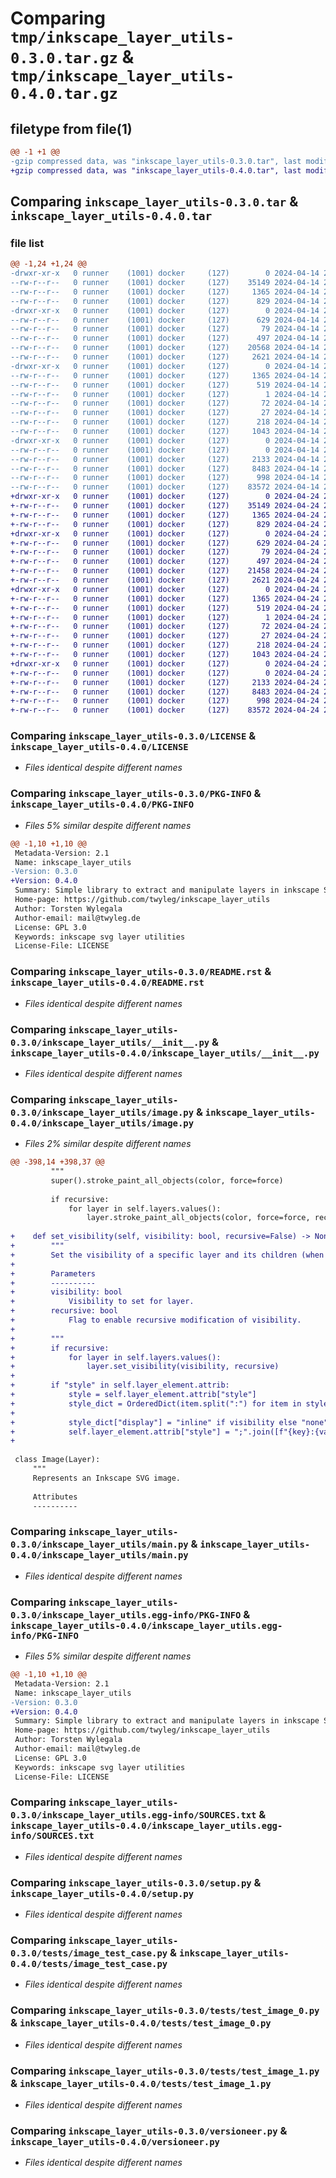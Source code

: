 # Comparing `tmp/inkscape_layer_utils-0.3.0.tar.gz` & `tmp/inkscape_layer_utils-0.4.0.tar.gz`

## filetype from file(1)

```diff
@@ -1 +1 @@
-gzip compressed data, was "inkscape_layer_utils-0.3.0.tar", last modified: Sun Apr 14 22:30:21 2024, max compression
+gzip compressed data, was "inkscape_layer_utils-0.4.0.tar", last modified: Wed Apr 24 21:50:39 2024, max compression
```

## Comparing `inkscape_layer_utils-0.3.0.tar` & `inkscape_layer_utils-0.4.0.tar`

### file list

```diff
@@ -1,24 +1,24 @@
-drwxr-xr-x   0 runner    (1001) docker     (127)        0 2024-04-14 22:30:21.305784 inkscape_layer_utils-0.3.0/
--rw-r--r--   0 runner    (1001) docker     (127)    35149 2024-04-14 22:30:17.000000 inkscape_layer_utils-0.3.0/LICENSE
--rw-r--r--   0 runner    (1001) docker     (127)     1365 2024-04-14 22:30:21.305784 inkscape_layer_utils-0.3.0/PKG-INFO
--rw-r--r--   0 runner    (1001) docker     (127)      829 2024-04-14 22:30:17.000000 inkscape_layer_utils-0.3.0/README.rst
-drwxr-xr-x   0 runner    (1001) docker     (127)        0 2024-04-14 22:30:21.305784 inkscape_layer_utils-0.3.0/inkscape_layer_utils/
--rw-r--r--   0 runner    (1001) docker     (127)      629 2024-04-14 22:30:17.000000 inkscape_layer_utils-0.3.0/inkscape_layer_utils/__init__.py
--rw-r--r--   0 runner    (1001) docker     (127)       79 2024-04-14 22:30:17.000000 inkscape_layer_utils-0.3.0/inkscape_layer_utils/__main__.py
--rw-r--r--   0 runner    (1001) docker     (127)      497 2024-04-14 22:30:21.305784 inkscape_layer_utils-0.3.0/inkscape_layer_utils/_version.py
--rw-r--r--   0 runner    (1001) docker     (127)    20568 2024-04-14 22:30:17.000000 inkscape_layer_utils-0.3.0/inkscape_layer_utils/image.py
--rw-r--r--   0 runner    (1001) docker     (127)     2621 2024-04-14 22:30:17.000000 inkscape_layer_utils-0.3.0/inkscape_layer_utils/main.py
-drwxr-xr-x   0 runner    (1001) docker     (127)        0 2024-04-14 22:30:21.305784 inkscape_layer_utils-0.3.0/inkscape_layer_utils.egg-info/
--rw-r--r--   0 runner    (1001) docker     (127)     1365 2024-04-14 22:30:21.000000 inkscape_layer_utils-0.3.0/inkscape_layer_utils.egg-info/PKG-INFO
--rw-r--r--   0 runner    (1001) docker     (127)      519 2024-04-14 22:30:21.000000 inkscape_layer_utils-0.3.0/inkscape_layer_utils.egg-info/SOURCES.txt
--rw-r--r--   0 runner    (1001) docker     (127)        1 2024-04-14 22:30:21.000000 inkscape_layer_utils-0.3.0/inkscape_layer_utils.egg-info/dependency_links.txt
--rw-r--r--   0 runner    (1001) docker     (127)       72 2024-04-14 22:30:21.000000 inkscape_layer_utils-0.3.0/inkscape_layer_utils.egg-info/entry_points.txt
--rw-r--r--   0 runner    (1001) docker     (127)       27 2024-04-14 22:30:21.000000 inkscape_layer_utils-0.3.0/inkscape_layer_utils.egg-info/top_level.txt
--rw-r--r--   0 runner    (1001) docker     (127)      218 2024-04-14 22:30:21.305784 inkscape_layer_utils-0.3.0/setup.cfg
--rw-r--r--   0 runner    (1001) docker     (127)     1043 2024-04-14 22:30:17.000000 inkscape_layer_utils-0.3.0/setup.py
-drwxr-xr-x   0 runner    (1001) docker     (127)        0 2024-04-14 22:30:21.305784 inkscape_layer_utils-0.3.0/tests/
--rw-r--r--   0 runner    (1001) docker     (127)        0 2024-04-14 22:30:17.000000 inkscape_layer_utils-0.3.0/tests/__init__.py
--rw-r--r--   0 runner    (1001) docker     (127)     2133 2024-04-14 22:30:17.000000 inkscape_layer_utils-0.3.0/tests/image_test_case.py
--rw-r--r--   0 runner    (1001) docker     (127)     8483 2024-04-14 22:30:17.000000 inkscape_layer_utils-0.3.0/tests/test_image_0.py
--rw-r--r--   0 runner    (1001) docker     (127)      998 2024-04-14 22:30:17.000000 inkscape_layer_utils-0.3.0/tests/test_image_1.py
--rw-r--r--   0 runner    (1001) docker     (127)    83572 2024-04-14 22:30:17.000000 inkscape_layer_utils-0.3.0/versioneer.py
+drwxr-xr-x   0 runner    (1001) docker     (127)        0 2024-04-24 21:50:39.027842 inkscape_layer_utils-0.4.0/
+-rw-r--r--   0 runner    (1001) docker     (127)    35149 2024-04-24 21:50:34.000000 inkscape_layer_utils-0.4.0/LICENSE
+-rw-r--r--   0 runner    (1001) docker     (127)     1365 2024-04-24 21:50:39.027842 inkscape_layer_utils-0.4.0/PKG-INFO
+-rw-r--r--   0 runner    (1001) docker     (127)      829 2024-04-24 21:50:34.000000 inkscape_layer_utils-0.4.0/README.rst
+drwxr-xr-x   0 runner    (1001) docker     (127)        0 2024-04-24 21:50:39.027842 inkscape_layer_utils-0.4.0/inkscape_layer_utils/
+-rw-r--r--   0 runner    (1001) docker     (127)      629 2024-04-24 21:50:34.000000 inkscape_layer_utils-0.4.0/inkscape_layer_utils/__init__.py
+-rw-r--r--   0 runner    (1001) docker     (127)       79 2024-04-24 21:50:34.000000 inkscape_layer_utils-0.4.0/inkscape_layer_utils/__main__.py
+-rw-r--r--   0 runner    (1001) docker     (127)      497 2024-04-24 21:50:39.027842 inkscape_layer_utils-0.4.0/inkscape_layer_utils/_version.py
+-rw-r--r--   0 runner    (1001) docker     (127)    21458 2024-04-24 21:50:34.000000 inkscape_layer_utils-0.4.0/inkscape_layer_utils/image.py
+-rw-r--r--   0 runner    (1001) docker     (127)     2621 2024-04-24 21:50:34.000000 inkscape_layer_utils-0.4.0/inkscape_layer_utils/main.py
+drwxr-xr-x   0 runner    (1001) docker     (127)        0 2024-04-24 21:50:39.027842 inkscape_layer_utils-0.4.0/inkscape_layer_utils.egg-info/
+-rw-r--r--   0 runner    (1001) docker     (127)     1365 2024-04-24 21:50:39.000000 inkscape_layer_utils-0.4.0/inkscape_layer_utils.egg-info/PKG-INFO
+-rw-r--r--   0 runner    (1001) docker     (127)      519 2024-04-24 21:50:39.000000 inkscape_layer_utils-0.4.0/inkscape_layer_utils.egg-info/SOURCES.txt
+-rw-r--r--   0 runner    (1001) docker     (127)        1 2024-04-24 21:50:39.000000 inkscape_layer_utils-0.4.0/inkscape_layer_utils.egg-info/dependency_links.txt
+-rw-r--r--   0 runner    (1001) docker     (127)       72 2024-04-24 21:50:39.000000 inkscape_layer_utils-0.4.0/inkscape_layer_utils.egg-info/entry_points.txt
+-rw-r--r--   0 runner    (1001) docker     (127)       27 2024-04-24 21:50:39.000000 inkscape_layer_utils-0.4.0/inkscape_layer_utils.egg-info/top_level.txt
+-rw-r--r--   0 runner    (1001) docker     (127)      218 2024-04-24 21:50:39.027842 inkscape_layer_utils-0.4.0/setup.cfg
+-rw-r--r--   0 runner    (1001) docker     (127)     1043 2024-04-24 21:50:34.000000 inkscape_layer_utils-0.4.0/setup.py
+drwxr-xr-x   0 runner    (1001) docker     (127)        0 2024-04-24 21:50:39.027842 inkscape_layer_utils-0.4.0/tests/
+-rw-r--r--   0 runner    (1001) docker     (127)        0 2024-04-24 21:50:34.000000 inkscape_layer_utils-0.4.0/tests/__init__.py
+-rw-r--r--   0 runner    (1001) docker     (127)     2133 2024-04-24 21:50:34.000000 inkscape_layer_utils-0.4.0/tests/image_test_case.py
+-rw-r--r--   0 runner    (1001) docker     (127)     8483 2024-04-24 21:50:34.000000 inkscape_layer_utils-0.4.0/tests/test_image_0.py
+-rw-r--r--   0 runner    (1001) docker     (127)      998 2024-04-24 21:50:34.000000 inkscape_layer_utils-0.4.0/tests/test_image_1.py
+-rw-r--r--   0 runner    (1001) docker     (127)    83572 2024-04-24 21:50:34.000000 inkscape_layer_utils-0.4.0/versioneer.py
```

### Comparing `inkscape_layer_utils-0.3.0/LICENSE` & `inkscape_layer_utils-0.4.0/LICENSE`

 * *Files identical despite different names*

### Comparing `inkscape_layer_utils-0.3.0/PKG-INFO` & `inkscape_layer_utils-0.4.0/PKG-INFO`

 * *Files 5% similar despite different names*

```diff
@@ -1,10 +1,10 @@
 Metadata-Version: 2.1
 Name: inkscape_layer_utils
-Version: 0.3.0
+Version: 0.4.0
 Summary: Simple library to extract and manipulate layers in inkscape SVGs
 Home-page: https://github.com/twyleg/inkscape_layer_utils
 Author: Torsten Wylegala
 Author-email: mail@twyleg.de
 License: GPL 3.0
 Keywords: inkscape svg layer utilities
 License-File: LICENSE
```

### Comparing `inkscape_layer_utils-0.3.0/README.rst` & `inkscape_layer_utils-0.4.0/README.rst`

 * *Files identical despite different names*

### Comparing `inkscape_layer_utils-0.3.0/inkscape_layer_utils/__init__.py` & `inkscape_layer_utils-0.4.0/inkscape_layer_utils/__init__.py`

 * *Files identical despite different names*

### Comparing `inkscape_layer_utils-0.3.0/inkscape_layer_utils/image.py` & `inkscape_layer_utils-0.4.0/inkscape_layer_utils/image.py`

 * *Files 2% similar despite different names*

```diff
@@ -398,14 +398,37 @@
         """
         super().stroke_paint_all_objects(color, force=force)
 
         if recursive:
             for layer in self.layers.values():
                 layer.stroke_paint_all_objects(color, force=force, recursive=recursive)
 
+    def set_visibility(self, visibility: bool, recursive=False) -> None:
+        """
+        Set the visibility of a specific layer and its children (when recursive flag is set)
+
+        Parameters
+        ----------
+        visibility: bool
+            Visibility to set for layer.
+        recursive: bool
+            Flag to enable recursive modification of visibility.
+
+        """
+        if recursive:
+            for layer in self.layers.values():
+                layer.set_visibility(visibility, recursive)
+
+        if "style" in self.layer_element.attrib:
+            style = self.layer_element.attrib["style"]
+            style_dict = OrderedDict(item.split(":") for item in style.split(";"))
+
+            style_dict["display"] = "inline" if visibility else "none"
+            self.layer_element.attrib["style"] = ";".join([f"{key}:{value}" for key, value in style_dict.items()])
+
 
 class Image(Layer):
     """
     Represents an Inkscape SVG image.
 
     Attributes
     ----------
```

### Comparing `inkscape_layer_utils-0.3.0/inkscape_layer_utils/main.py` & `inkscape_layer_utils-0.4.0/inkscape_layer_utils/main.py`

 * *Files identical despite different names*

### Comparing `inkscape_layer_utils-0.3.0/inkscape_layer_utils.egg-info/PKG-INFO` & `inkscape_layer_utils-0.4.0/inkscape_layer_utils.egg-info/PKG-INFO`

 * *Files 5% similar despite different names*

```diff
@@ -1,10 +1,10 @@
 Metadata-Version: 2.1
 Name: inkscape_layer_utils
-Version: 0.3.0
+Version: 0.4.0
 Summary: Simple library to extract and manipulate layers in inkscape SVGs
 Home-page: https://github.com/twyleg/inkscape_layer_utils
 Author: Torsten Wylegala
 Author-email: mail@twyleg.de
 License: GPL 3.0
 Keywords: inkscape svg layer utilities
 License-File: LICENSE
```

### Comparing `inkscape_layer_utils-0.3.0/inkscape_layer_utils.egg-info/SOURCES.txt` & `inkscape_layer_utils-0.4.0/inkscape_layer_utils.egg-info/SOURCES.txt`

 * *Files identical despite different names*

### Comparing `inkscape_layer_utils-0.3.0/setup.py` & `inkscape_layer_utils-0.4.0/setup.py`

 * *Files identical despite different names*

### Comparing `inkscape_layer_utils-0.3.0/tests/image_test_case.py` & `inkscape_layer_utils-0.4.0/tests/image_test_case.py`

 * *Files identical despite different names*

### Comparing `inkscape_layer_utils-0.3.0/tests/test_image_0.py` & `inkscape_layer_utils-0.4.0/tests/test_image_0.py`

 * *Files identical despite different names*

### Comparing `inkscape_layer_utils-0.3.0/tests/test_image_1.py` & `inkscape_layer_utils-0.4.0/tests/test_image_1.py`

 * *Files identical despite different names*

### Comparing `inkscape_layer_utils-0.3.0/versioneer.py` & `inkscape_layer_utils-0.4.0/versioneer.py`

 * *Files identical despite different names*

